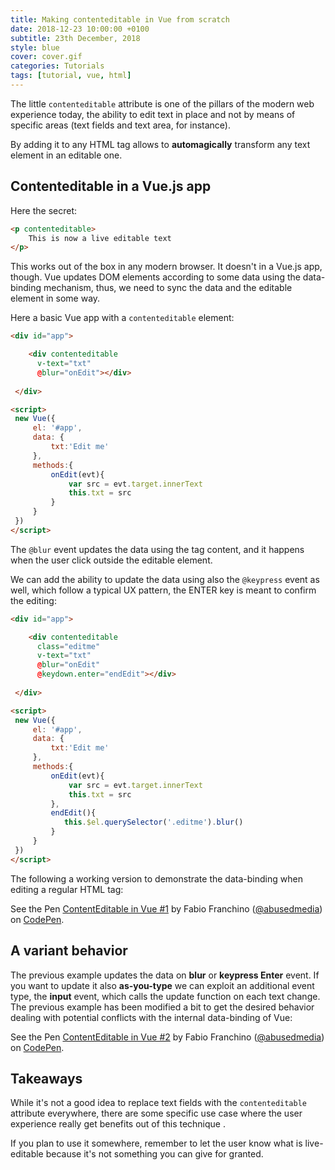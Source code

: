 ```yaml
---
title: Making contenteditable in Vue from scratch
date: 2018-12-23 10:00:00 +0100
subtitle: 23th December, 2018
style: blue
cover: cover.gif
categories: Tutorials
tags: [tutorial, vue, html]
---
```


The little `contenteditable` attribute is one of the pillars of the modern web experience today, the ability to edit text in place and not by means of specific areas (text fields and text area, for instance).

By adding it to any HTML tag allows to **automagically** transform any text element in an editable one.

## Contenteditable in a Vue.js app

Here the secret:

```html
<p contenteditable>
    This is now a live editable text
</p>
```

This works out of the box in any modern browser. It doesn't in a Vue.js app, though. Vue updates DOM elements according to some data using the data-binding mechanism, thus, we need to sync the data and the editable element in some way.

Here a basic Vue app with a `contenteditable` element:

```html
<div id="app">

    <div contenteditable
      v-text="txt"
      @blur="onEdit"></div>
    
 </div>

<script>
 new Vue({
     el: '#app',
     data: {
         txt:'Edit me'
     },
     methods:{
         onEdit(evt){
             var src = evt.target.innerText
             this.txt = src
         }
     }
 })
</script>
```

The `@blur` event updates the data using the tag content, and it happens when the user click outside the editable element.

We can add the ability to update the data using also the `@keypress` event as well, which follow a typical UX pattern, the ENTER key is meant to confirm the editing:

```html
<div id="app">

    <div contenteditable
      class="editme" 
      v-text="txt"
      @blur="onEdit"
      @keydown.enter="endEdit"></div>
    
 </div>

<script>
 new Vue({
     el: '#app',
     data: {
         txt:'Edit me'
     },
     methods:{
         onEdit(evt){
             var src = evt.target.innerText
             this.txt = src
         },
         endEdit(){
         	this.$el.querySelector('.editme').blur()
         }
     }
 })
</script>
```

The following a working version to demonstrate the data-binding when editing a regular HTML tag:

<p data-height="265" data-theme-id="0" data-slug-hash="gZWmLz" data-default-tab="result" data-user="abusedmedia" data-pen-title="ContentEditable in Vue #1" class="codepen">See the Pen <a href="https://codepen.io/abusedmedia/pen/gZWmLz/">ContentEditable in Vue #1</a> by Fabio Franchino (<a href="https://codepen.io/abusedmedia">@abusedmedia</a>) on <a href="https://codepen.io">CodePen</a>.</p>

## A variant behavior

The previous example updates the data on **blur** or **keypress Enter** event. If you want to update it also **as-you-type** we can exploit an additional event type, the **input** event, which calls the update function on each text change. The previous example has been modified a bit to get the desired behavior dealing with potential conflicts with the internal data-binding of Vue:

<p data-height="265" data-theme-id="0" data-slug-hash="aPWJVp" data-default-tab="result" data-user="abusedmedia" data-pen-title="ContentEditable in Vue #2" class="codepen">See the Pen <a href="https://codepen.io/abusedmedia/pen/aPWJVp/">ContentEditable in Vue #2</a> by Fabio Franchino (<a href="https://codepen.io/abusedmedia">@abusedmedia</a>) on <a href="https://codepen.io">CodePen</a>.</p>

## Takeaways

While it's not a good idea to replace text fields with the `contenteditable` attribute everywhere, there are some specific use case where the user experience really get benefits out of this technique .

If you plan to use it somewhere, remember to let the user know what is live-editable because it's not something you can give for granted.